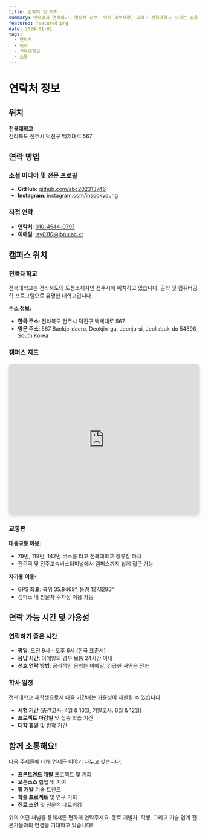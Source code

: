 ```yaml
---
title: 연락처 및 위치
summary: 인숙영과 연락하기. 연락처 정보, 위치 세부사항, 그리고 전북대학교 오시는 길을 안내합니다.
featured: featured.png
date: 2024-01-01
tags:
  - 연락처
  - 위치
  - 전북대학교
  - 소통
---
```


# 연락처 정보

## 위치
**전북대학교**  
전라북도 전주시 덕진구 백제대로 567

## 연락 방법

### 소셜 미디어 및 전문 프로필
- **GitHub**: [github.com/abc202313746](https://github.com/abc202313746)
- **Instagram**: [instagram.com/insookyoung](https://www.instagram.com/insookyoung/)

### 직접 연락
- **연락처**: [010-4544-0797](tel:+821045440797)
- **이메일**: [isy0110@jbnu.ac.kr](mailto:isy0110@jbnu.ac.kr)

## 캠퍼스 위치

### 전북대학교
전북대학교는 전라북도의 도청소재지인 전주시에 위치하고 있습니다. 공학 및 컴퓨터공학 프로그램으로 유명한 대학교입니다.

**주소 정보:**
- **한국 주소**: 전라북도 전주시 덕진구 백제대로 567
- **영문 주소**: 567 Baekje-daero, Deokjin-gu, Jeonju-si, Jeollabuk-do 54896, South Korea

### 캠퍼스 지도

<div class="map-container" style="margin: 20px 0; border-radius: 8px; overflow: hidden; box-shadow: 0 4px 12px rgba(0,0,0,0.1);">
  <iframe 
    src="https://www.google.com/maps/embed?pb=!1m18!1m12!1m3!1d3226.894765!2d127.1269531!3d35.8469139!2m3!1f0!2f0!3f0!3m2!1i1024!2i768!4f13.1!3m3!1m2!1s0x35700c1b6c0c0c0c%3A0x5f7b8c9d0e1f2a3b!2z7KCE67aB64yA7ZWZ6rWQ!5e0!3m2!1sko!2skr!4v1697123456789!5m2!1sko!2skr"
    width="100%" 
    height="400" 
    style="border:0;" 
    allowfullscreen="" 
    loading="lazy" 
    referrerpolicy="no-referrer-when-downgrade">
  </iframe>
</div>

### 교통편

**대중교통 이용:**
- 79번, 119번, 142번 버스를 타고 전북대학교 정류장 하차
- 전주역 및 전주고속버스터미널에서 캠퍼스까지 쉽게 접근 가능

**자가용 이용:**
- GPS 좌표: 북위 35.8469°, 동경 127.1295°
- 캠퍼스 내 방문자 주차장 이용 가능

## 연락 가능 시간 및 가용성

### 연락하기 좋은 시간
- **평일**: 오전 9시 - 오후 6시 (한국 표준시)
- **응답 시간**: 이메일의 경우 보통 24시간 이내
- **선호 연락 방법**: 공식적인 문의는 이메일, 긴급한 사안은 전화

### 학사 일정
전북대학교 재학생으로서 다음 기간에는 가용성이 제한될 수 있습니다:
- **시험 기간** (중간고사: 4월 & 10월, 기말고사: 6월 & 12월)
- **프로젝트 마감일** 및 집중 학습 기간
- **대학 휴일** 및 방학 기간

## 함께 소통해요!

다음 주제들에 대해 언제든 이야기 나누고 싶습니다:
- **프론트엔드 개발** 프로젝트 및 기회
- **오픈소스** 협업 및 기여
- **웹 개발** 기술 트렌드
- **학술 프로젝트** 및 연구 기회
- **진로 조언** 및 전문적 네트워킹

위의 어떤 채널을 통해서든 편하게 연락주세요. 동료 개발자, 학생, 그리고 기술 업계 전문가들과의 연결을 기대하고 있습니다!
